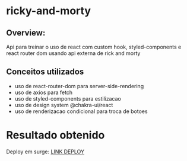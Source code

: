 # ricky-and-morty
 
## Overview:
Api para treinar o uso de react com custom hook, styled-components e react router dom usando api externa de rick and morty 

## Conceitos utilizados
- uso de react-router-dom para server-side-rendering
- uso de axios para fetch
- uso de styled-components para estilizacao
- uso de design system @chakra-ui/react
- uso de renderizacao condicional para troca de botoes

# Resultado obtenido
Deploy em surge: <a href="https://rick-and-morty-react.surge.sh" target="_blank">LINK DEPLOY</a>
